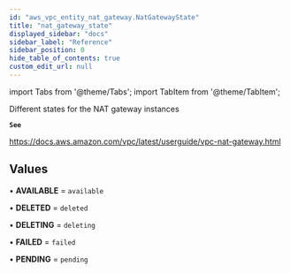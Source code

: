 ```yaml
---
id: "aws_vpc_entity_nat_gateway.NatGatewayState"
title: "nat_gateway_state"
displayed_sidebar: "docs"
sidebar_label: "Reference"
sidebar_position: 0
hide_table_of_contents: true
custom_edit_url: null
---
```


import Tabs from '@theme/Tabs';
import TabItem from '@theme/TabItem';

Different states for the NAT gateway instances

**`See`**

https://docs.aws.amazon.com/vpc/latest/userguide/vpc-nat-gateway.html

## Values

• **AVAILABLE** = `available`

• **DELETED** = `deleted`

• **DELETING** = `deleting`

• **FAILED** = `failed`

• **PENDING** = `pending`
